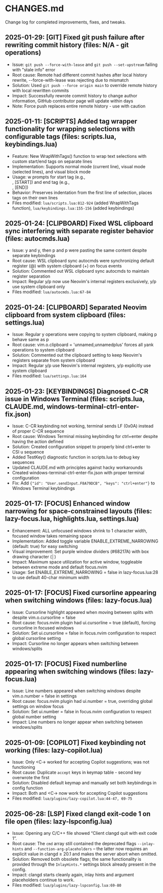 # CHANGES.md

Change log for completed improvements, fixes, and tweaks.

## 2025-01-29: [GIT] Fixed git push failure after rewriting commit history (files: N/A - git operations)
- Issue: `git push --force-with-lease` and `git push --set-upstream` failing with "stale info" error
- Root cause: Remote had different commit hashes after local history rewrite, --force-with-lease was rejecting due to mismatch
- Solution: Used `git push --force origin main` to override remote history with local rewritten commits
- Impact: Successfully rewrote commit history to change author information, GitHub contributor page will update within days
- Note: Force push replaces entire remote history - use with caution

## 2025-01-11: [SCRIPTS] Added tag wrapper functionality for wrapping selections with configurable tags (files: scripts.lua, keybindings.lua)
- Feature: New WrapWithTags() function to wrap text selections with custom start/end tags on separate lines
- Implementation: Supports normal mode (current line), visual mode (selected lines), and visual block mode
- Usage: <leader>w prompts for start tag (e.g., <div>, [START]) and end tag (e.g., </div>, [END])
- Behavior: Preserves indentation from the first line of selection, places tags on their own lines
- Files modified: `lua/scripts.lua:812-924` (added WrapWithTags function), `lua/keybindings.lua:155-156` (added keybindings)

## 2025-01-24: [CLIPBOARD] Fixed WSL clipboard sync interfering with separate register behavior (files: autocmds.lua)
- Issue: <leader>y and y, then p and <leader>p were pasting the same content despite separate keybindings
- Root cause: WSL clipboard sync autocmds were synchronizing default register (@) with system clipboard (+) on focus events
- Solution: Commented out WSL clipboard sync autocmds to maintain register separation
- Impact: Regular y/p now use Neovim's internal registers exclusively, <leader>y/<leader>p use system clipboard only
- Files modified: `lua/autocmds.lua:67-84`

## 2025-01-24: [CLIPBOARD] Separated Neovim clipboard from system clipboard (files: settings.lua)
- Issue: Regular y operations were copying to system clipboard, making <leader>p behave same as p
- Root cause: vim.o.clipboard = 'unnamed,unnamedplus' forces all yank operations to system clipboard
- Solution: Commented out the clipboard setting to keep Neovim's registers separate from system clipboard
- Impact: Regular y/p use Neovim's internal registers, <leader>y/<leader>p explicitly use system clipboard
- Files modified: `lua/settings.lua:164`

## 2025-01-23: [KEYBINDINGS] Diagnosed C-CR issue in Windows Terminal (files: scripts.lua, CLAUDE.md, windows-terminal-ctrl-enter-fix.json)
- Issue: C-CR keybinding not working, terminal sends LF (0x0A) instead of proper C-CR sequence
- Root cause: Windows Terminal missing keybinding for ctrl+enter despite having the action defined
- Solution: Created configuration snippet to properly bind ctrl+enter to CSI u sequence
- Added TestKey() diagnostic function in scripts.lua to debug key sequences
- Updated CLAUDE.md with principles against hacky workarounds
- Created windows-terminal-ctrl-enter-fix.json with proper terminal configuration
- Fix: Add `{"id": "User.sendInput.F8A79DCB", "keys": "ctrl+enter"}` to Windows Terminal keybindings

## 2025-01-17: [FOCUS] Enhanced window narrowing for space-constrained layouts (files: lazy-focus.lua, highlights.lua, settings.lua)
- Enhancement: ALL unfocused windows shrink to 1 character width, focused window takes remaining space
- Implementation: Added toggle variable ENABLE_EXTREME_NARROWING (default: true) for easy switching
- Visual improvement: Set purple window dividers (#68217A) with box drawing character (│)
- Impact: Maximum space utilization for active window, toggleable between extreme mode and default focus.nvim
- Usage: Set ENABLE_EXTREME_NARROWING = false in lazy-focus.lua:28 to use default 40-char minimum width

## 2025-01-17: [FOCUS] Fixed cursorline appearing when switching windows (files: lazy-focus.lua)
- Issue: Cursorline highlight appeared when moving between splits with <C-w> despite vim.o.cursorline = false
- Root cause: focus.nvim plugin had ui.cursorline = true (default), forcing cursorline in focused windows
- Solution: Set ui.cursorline = false in focus.nvim configuration to respect global cursorline setting
- Impact: Cursorline no longer appears when switching between windows/splits

## 2025-01-17: [FOCUS] Fixed numberline appearing when switching windows (files: lazy-focus.lua)
- Issue: Line numbers appeared when switching windows despite vim.o.number = false in settings
- Root cause: focus.nvim plugin had ui.number = true, overriding global settings on window focus
- Solution: Set ui.number = false in focus.nvim configuration to respect global number setting
- Impact: Line numbers no longer appear when switching between windows/splits

## 2025-01-09: [COPILOT] Fixed <C-CR> keybinding not working (files: lazy-copilot.lua)
- Issue: Only <C-\> worked for accepting Copilot suggestions; <C-CR> was not functioning
- Root cause: Duplicate `accept` keys in keymap table - second key overwrote the first
- Solution: Disabled default keymap and manually set both keybindings in config function
- Impact: Both <C-CR> and <C-\> now work for accepting Copilot suggestions
- Files modified: `lua/plugins/lazy-copilot.lua:44-47, 69-75`

## 2025-06-28: [LSP] Fixed clangd exit-code 1 on file open (files: lazy-lspconfig.lua)

- Issue: Opening any C/C++ file showed “Client clangd quit with exit code 1”.
- Root cause: The `cmd` array still contained the deprecated flags
  `--inlay-hints` and `--function-arg-placeholders` – the latter now
  requires an explicit value in clangd ≥ 20.1 and makes the server abort
  when omitted.
- Solution: Removed both obsolete flags; the same functionality is
  provided through the `InlayHints.*` settings block already present in
  the config.
- Impact: clangd starts cleanly again, inlay hints and argument
  placeholders continue to work.
- Files modified: `lua/plugins/lazy-lspconfig.lua:69-80`